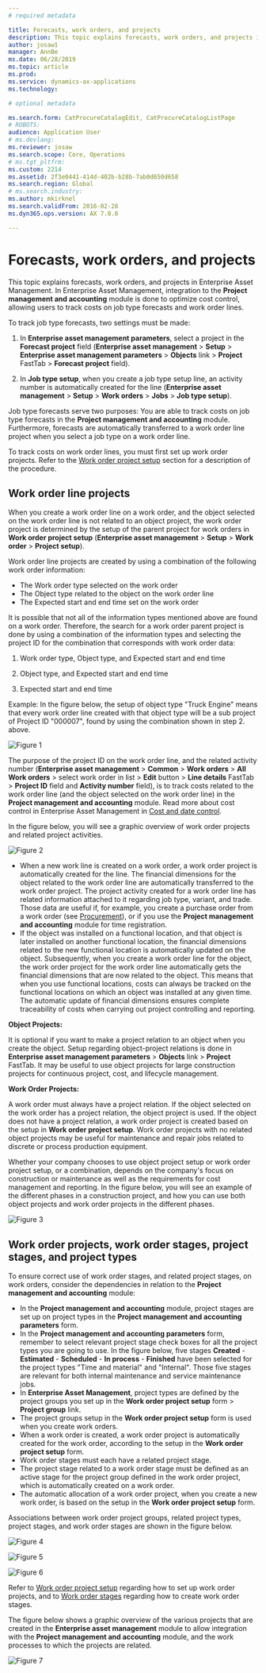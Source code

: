 ```yaml
---
# required metadata

title: Forecasts, work orders, and projects
description: This topic explains forecasts, work orders, and projects in Enterprise Asset Management.
author: josaw1
manager: AnnBe
ms.date: 06/28/2019
ms.topic: article
ms.prod: 
ms.service: dynamics-ax-applications
ms.technology: 

# optional metadata

ms.search.form: CatProcureCatalogEdit, CatProcureCatalogListPage
# ROBOTS: 
audience: Application User
# ms.devlang: 
ms.reviewer: josaw
ms.search.scope: Core, Operations
# ms.tgt_pltfrm: 
ms.custom: 2214
ms.assetid: 2f3e0441-414d-402b-b28b-7ab0d650d658
ms.search.region: Global
# ms.search.industry: 
ms.author: mkirknel
ms.search.validFrom: 2016-02-28
ms.dyn365.ops.version: AX 7.0.0

---
```


# Forecasts, work orders, and projects

This topic explains forecasts, work orders, and projects in Enterprise Asset Management. In Enterprise Asset Management, integration to the **Project management and accounting** module is done to optimize cost control, allowing users to track costs on job type forecasts and work order lines.

To track job type forecasts, two settings must be made:

1. In **Enterprise asset management parameters**, select a project in the **Forecast project** field (**Enterprise asset management** > **Setup** > **Enterprise asset management parameters** > **Objects** link > **Project** FastTab > **Forecast project** field).

2. In **Job type setup**, when you create a job type setup line, an activity number is automatically created for the line (**Enterprise asset management** > **Setup** > **Work orders** > **Jobs** > **Job type setup**).

Job type forecasts serve two purposes: You are able to track costs on job type forecasts in the **Project management and accounting** module. Furthermore, forecasts are automatically transferred to a work order line project when you select a job type on a work order line.

To track costs on work order lines, you must first set up work order projects. Refer to the [Work order project setup](../setup-for-work-orders/work-order-project-setup.md) section for a description of the procedure.

## Work order line projects

When you create a work order line on a work order, and the object selected on the work order line is not related to an object project, the work order project is determined by the setup of the parent project for work orders in **Work order project setup** (**Enterprise asset management** > **Setup** > **Work order** > **Project setup**).

Work order line projects are created by using a combination of the following work order information:

- The Work order type selected on the work order  
- The Object type related to the object on the work order line  
- The Expected start and end time set on the work order  

It is possible that not all of the information types mentioned above are found on a work order. Therefore, the search for a work order parent project is done by using a combination of the information types and selecting the project ID for the combination that corresponds with work order data:

1. Work order type, Object type, and Expected start and end time

2. Object type, and Expected start and end time

3. Expected start and end time

Example: In the figure below, the setup of object type "Truck Engine" means that every work order line created with that object type will be a sub project of Project ID "000007", found by using the combination shown in step 2. above.

![Figure 1](media/05-integration-to-pma.png)

The purpose of the project ID on the work order line, and the related activity number (**Enterprise asset management** > **Common** > **Work orders** > **All Work orders** > select work order in list > **Edit** button > **Line details** FastTab > **Project ID** field and **Activity number** field), is to track costs related to the work order line (and the object selected on the work order line) in the **Project management and accounting** module. Read more about cost control in Enterprise Asset Management in [Cost and date control](../controlling-and-reporting/cost-and-date-control.md).

In the figure below, you will see a graphic overview of work order projects and related project activities.

![Figure 2](media/06-integration-to-pma.png)

- When a new work line is created on a work order, a work order project is automatically created for the line. The financial dimensions for the object related to the work order line are automatically transferred to the work order project. The project activity created for a work order line has related information attached to it regarding job type, variant, and trade. Those data are useful if, for example, you create a purchase order from a work order (see [Procurement](../work-orders/procurement.md)), or if you use the **Project management and accounting** module for time registration.  
- If the object was installed on a functional location, and that object is later installed on another functional location, the financial dimensions related to the new functional location is automatically updated on the object. Subsequently, when you create a work order line for the object, the work order project for the work order line automatically gets the financial dimensions that are now related to the object. This means that when you use functional locations, costs can always be tracked on the functional locations on which an object was installed at any given time. The automatic update of financial dimensions ensures complete traceability of costs when carrying out project controlling and reporting.  

**Object Projects:**

It is optional if you want to make a project relation to an object when you create the object. Setup regarding object-project relations is done in **Enterprise asset management parameters** > **Objects** link > **Project** FastTab. It may be useful to use object projects for large construction projects for continuous project, cost, and lifecycle management.

**Work Order Projects:**

A work order must always have a project relation. If the object selected on the work order has a project relation, the object project is used. If the object does not have a project relation, a work order project is created based on the setup in **Work order project setup**. Work order projects with no related object projects may be useful for maintenance and repair jobs related to discrete or process production equipment.

Whether your company chooses to use object project setup or work order project setup, or a combination, depends on the company's focus on construction or maintenance as well as the requirements for cost management and reporting. In the figure below, you will see an example of the different phases in a construction project, and how you can use both object projects and work order projects in the different phases.

![Figure 3](media/07-integration-to-pma.png)

## Work order projects, work order stages, project stages, and project types

To ensure correct use of work order stages, and related project stages, on work orders, consider the dependencies in relation to the **Project management and accounting** module:

- In the **Project management and accounting** module, project stages are set up on project types in the **Project management and accounting parameters** form.  
- In the **Project management and accounting parameters** form, remember to select relevant project stage check boxes for all the project types you are going to use. In the figure below, five stages **Created** - **Estimated** - **Scheduled** - **In process** - **Finished** have been selected for the project types "Time and material" and "Internal". Those five stages are relevant for both internal maintenance and service maintenance jobs.  
- In **Enterprise Asset Management**, project types are defined by the project groups you set up in the **Work order project setup** form > **Project group** link.  
- The project groups setup in the **Work order project setup** form is used when you create work orders.
- When a work order is created, a work order project is automatically created for the work order, according to the setup in the **Work order project setup** form.  
- Work order stages must each have a related project stage.  
- The project stage related to a work order stage must be defined as an active stage for the project group defined in the work order project, which is automatically created on a work order.  
- The automatic allocation of a work order project, when you create a new work order, is based on the setup in the **Work order project setup** form.  

Associations between work order project groups, related project types, project stages, and work order stages are shown in the figure below.  

![Figure 4](media/08-integration-to-pma.png)

![Figure 5](media/09-integration-to-pma.png)

![Figure 6](media/10-integration-to-pma.png)

Refer to [Work order project setup](../setup-for-work-orders/work-order-project-setup.md) regarding how to set up work order projects, and to [Work order stages](../setup-for-work-orders/work-order-stages.md) regarding how to create work order stages.

The figure below shows a graphic overview of the various projects that are created in the **Enterprise asset management** module to allow integration with the **Project management and accounting** module, and the work processes to which the projects are related.

![Figure 7](media/11-integration-to-pma.png)
